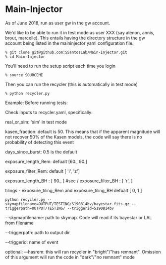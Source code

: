 # Main-Injector

As of June 2018, run as user gw in the gw account. 

We'd like to be able to run it in test mode as user XXX (say alenon, annis, brout, marcelle). This entails having the directory structure in the gw account being listed in the maininjector yaml configuration file.

```unix
% git clone git@github.com:SSantosLab/Main-Injector.git
% cd Main-Injector
```

You'll need to run the setup script each time you login
```
% source SOURCEME
```

Then you can run the recycler (this is automatically in test mode)
```
% python recycler.py
```

Example:
Before running tests:

Check inputs to recycler.yaml, specifically:

real_or_sim: 'sim' in test mode

kasen_fraction: default is 50. This means that if the apparent magnitude will not recover 50% of the Kasen models, the code will say there is no probability of detecting this event

days_since_burst: 0.5 is the default

exposure_length_Rem: defualt [60., 90.]

exposure_filter_Rem: default [ 'i', 'z']

exposure_length_BH : [ 90., ] #sec / exposure_filter_BH : [ 'r', ]

tilings - exposure_tiling_Rem and exposure_tiling_BH defualt [ 0, 1 ]

```
python recycler.py --skymapfilename=OUTPUT/TESTING/S190814bv/bayestar.fits.gz --triggerpath=OUTPUT/TESTING/ --triggerid=S190814bv
```
--skymapfilename: path to skymap. Code will read if its bayestar or LAL from filename

--triggerpath: path to output dir

--triggerid: name of event

optional: --hasrem: this will run recycler in "bright"/"has remnant". Omission of this argument will run the code in "dark"/"no remnant" mode


